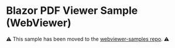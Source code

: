 # Blazor PDF Viewer Sample (WebViewer)

⚠️ This sample has been moved to the [webviewer-samples repo](https://github.com/ApryseSDK/webviewer-samples/tree/main/webviewer-blazor-wasm). ⚠️